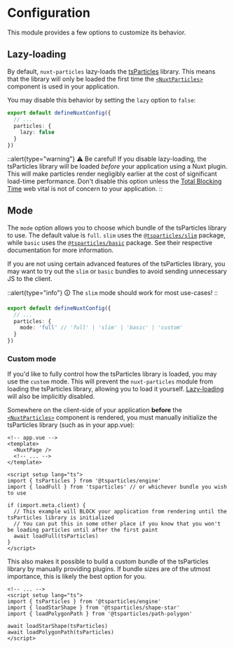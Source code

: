 # Configuration

This module provides a few options to customize its behavior.

## Lazy-loading

By default, `nuxt-particles` lazy-loads the [tsParticles](https://particles.js.org) library. This means that the library
will only be loaded the first time the [`<NuxtParticles>`](/components/nuxt-particles) component is used in your application.

You may disable this behavior by setting the `lazy` option to `false`:

```ts
export default defineNuxtConfig({
  // ...
  particles: {
    lazy: false
  }
})
```

::alert{type="warning"}
⚠️ Be careful! If you disable lazy-loading, the tsParticles library will be loaded *before* your application using a Nuxt
plugin. This will make particles render negligibly earlier at the cost of significant load-time performance. Don't disable
this option unless the [Total Blocking Time](https://web.dev/tbt/) web vital is not of concern to your application.
::


## Mode

The `mode` option allows you to choose which bundle of the tsParticles library to use. The default value is `full`.
`slim` uses the
[`@tsparticles/slim`](https://www.npmjs.com/package/@tsparticles/slim)
package, while `basic` uses the
[`@tsparticles/basic`](https://www.npmjs.com/package/@tsparticles/basic) 
package. See their respective documentation for more information.

If you are not using certain advanced features of the tsParticles library, you may want to try out the `slim` or `basic`
bundles to avoid sending unnecessary JS to the client.

::alert{type="info"}
🛈 The `slim` mode should work for most use-cases!
::

```ts
export default defineNuxtConfig({
  // ...
  particles: {
    mode: 'full' // 'full' | 'slim' | 'basic' | 'custom'
  }
})
```

### Custom mode

If you'd like to fully control how the tsParticles library is loaded, you may use the `custom` mode. This will prevent
the `nuxt-particles` module from loading the tsParticles library, allowing you to load it yourself.
[Lazy-loading](#lazy-loading) will also be implicitly disabled.

Somewhere on the client-side of your application **before** the [`<NuxtParticles>`](/components/nuxt-particles)
component is rendered, you must manually initialize the tsParticles library (such as in your app.vue):

```vue
<!-- app.vue -->
<template>
  <NuxtPage />
  <!-- ... -->
</template>

<script setup lang="ts">
import { tsParticles } from '@tsparticles/engine'
import { loadFull } from 'tsparticles' // or whichever bundle you wish to use

if (import.meta.client) {
  // This example will BLOCK your application from rendering until the tsParticles library is initialized
  // You can put this in some other place if you know that you won't be loading particles until after the first paint
  await loadFull(tsParticles)
}
</script>
```

This also makes it possible to build a custom bundle of the tsParticles library by manually providing plugins.
If bundle sizes are of the utmost importance, this is likely the best option for you.

```vue
<!-- ... -->
<script setup lang="ts">
import { tsParticles } from '@tsparticles/engine'
import { loadStarShape } from '@tsparticles/shape-star'
import { loadPolygonPath } from '@tsparticles/path-polygon'

await loadStarShape(tsParticles)
await loadPolygonPath(tsParticles)
</script>
```
